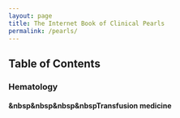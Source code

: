 ```yaml
---
layout: page
title: The Internet Book of Clinical Pearls
permalink: /pearls/
---
```


## Table of Contents  
### Hematology
#### &nbsp&nbsp&nbsp&nbspTransfusion medicine